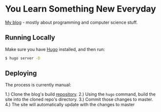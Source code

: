 # You Learn Something New Everyday

[My blog](https://rylev.github.io) - mostly about programming and computer science stuff.

## Running Locally

Make sure you have [Hugo](https://gohugo.io) installed, and then run:

```bash
$ hugo server -D
```

## Deploying

The process is currently manual:

1.) Clone the blog's build [repository](https://github.com/rylev.github.io).
2.) Using the `hugo` command, build the site into the cloned repo's directory.
3.) Commit those changes to master.
4.) The site will automatically update with the changes to master
